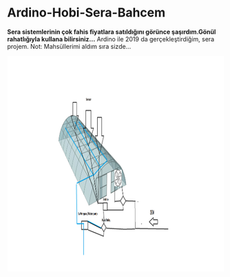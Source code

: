 # Ardino-Hobi-Sera-Bahcem

**Sera sistemlerinin çok fahis fiyatlara satıldığını görünce şaşırdım.Gönül rahatlığıyla kullana bilirsiniz...**
Ardino ile 2019 da gerçekleştirdiğim, sera projem.  Not: Mahsüllerimi aldım sıra sizde...



<img align="left" width="900" height="500" src="https://github.com/Karaca12/Ardino-Hobi-Sera-Bahcem/blob/main/Sanateserim.png">



